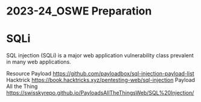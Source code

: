 # 2023-24_OSWE Preparation

# SQLi
SQL injection (SQLi) is a major web application vulnerability class prevalent in many web applications. 

Resource
Payload https://github.com/payloadbox/sql-injection-payload-list
Hacktrick https://book.hacktricks.xyz/pentesting-web/sql-injection
Payload All the Thing https://swisskyrepo.github.io/PayloadsAllTheThingsWeb/SQL%20Injection/


